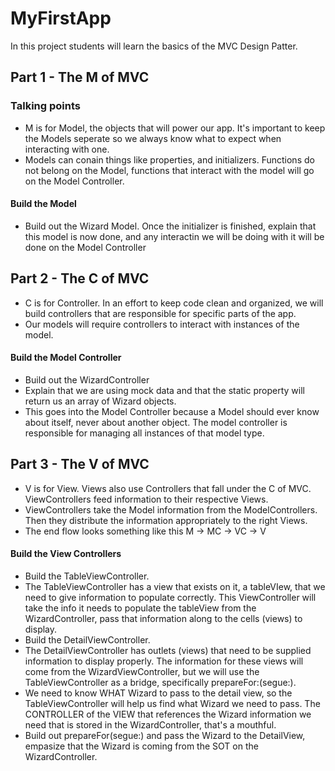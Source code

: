 # MyFirstApp

In this project students will learn the basics of the MVC Design Patter.

## Part 1 - The M of MVC

### Talking points 
- M is for Model, the objects that will power our app. It's important to keep the Models seperate so we always know what to expect when interacting with one. 
- Models can conain things like properties, and initializers. Functions do not belong on the Model, functions that interact with the model will go on the Model Controller.

#### Build the Model
- Build out the Wizard Model. Once the initializer is finished, explain that this model is now done, and any interactin we will be doing with it will be done on the Model Controller

## Part 2 - The C of MVC
- C is for Controller. In an effort to keep code clean and organized, we will build controllers that are responsible for specific parts of the app. 
- Our models will require controllers to interact with instances of the model. 

#### Build the Model Controller
- Build out the WizardController
- Explain that we are using mock data and that the static property will return us an array of Wizard objects. 
- This goes into the Model Controller because a Model should ever know about itself, never about another object. The model controller is responsible for managing all instances of that model type.

## Part 3 - The V of MVC
- V is for View. Views also use Controllers that fall under the C of MVC. ViewControllers feed information to their respective Views.
- ViewControllers take the Model information from the ModelControllers. Then they distribute the information appropriately to the right Views.
- The end flow looks something like this M -> MC -> VC -> V

#### Build the View Controllers
- Build the TableViewController.
- The TableViewController has a view that exists on it, a tableVIew, that we need to give information to populate correctly. This ViewController will take the info it needs to populate the tableView from the WizardController, pass that information along to the cells (views) to display.
- Build the DetailViewController.
- The DetailViewController has outlets (views) that need to be supplied information to display properly. The information for these views will come from the WizardViewController, but we will use the TableViewController as a bridge, specifically prepareFor:(segue:).
- We need to know WHAT Wizard to pass to the detail view, so the TableViewController will help us find what Wizard we need to pass. The CONTROLLER of the VIEW that references the Wizard information we need that is stored in the WizardController, that's a mouthful. 
- Build out prepareFor(segue:) and pass the Wizard to the DetailView, empasize that the Wizard is coming from the SOT on the WizardController.
